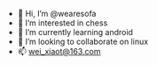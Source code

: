 - 👋 Hi, I’m @wearesofa
- 👀 I’m interested in chess
- 🌱 I’m currently learning android
- 💞️ I’m looking to collaborate on linux
- 📫  wei_xiaot@163.com

<!---
wearesofa/wearesofa is a ✨ special ✨ repository because its `README.md` (this file) appears on your GitHub profile.
You can click the Preview link to take a look at your changes.
--->
